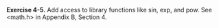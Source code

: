 **Exercise 4-5.** Add access to library functions like sin, exp, and pow. See \<math.h\> in Appendix B, Section 4.
